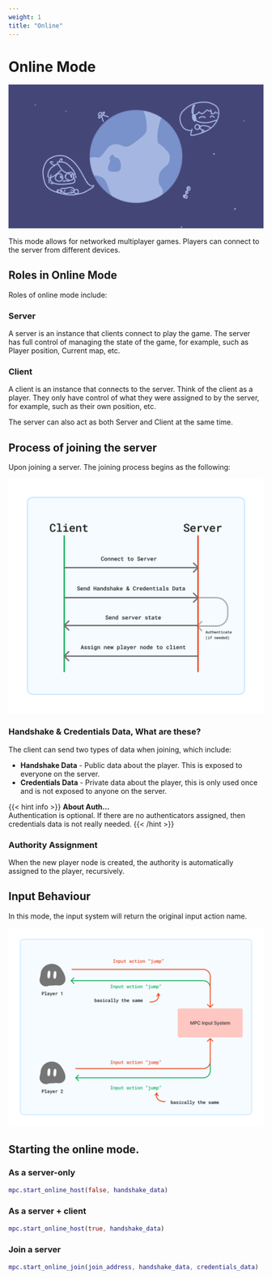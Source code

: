 ```yaml
---
weight: 1
title: "Online"
---
```


# Online Mode

![Banner](assets/banner.png)

This mode allows for networked multiplayer games. Players can connect to the server from different devices.

## Roles in Online Mode

Roles of online mode include:

### Server
A server is an instance that clients connect to play the game. The server has full control of managing the state of the game, for example, such as Player position, Current map, etc.

### Client
A client is an instance that connects to the server. Think of the client as a player. They only have control of what they were assigned to by the server, for example, such as their own position, etc.

The server can also act as both Server and Client at the same time.

## Process of joining the server

Upon joining a server. The joining process begins as the following:

![Connection Process](assets/connection-proc.png)

### Handshake & Credentials Data, What are these?

The client can send two types of data when joining, which include:

- **Handshake Data** - Public data about the player. This is exposed to everyone on the server.
- **Credentials Data** - Private data about the player, this is only used once and is not exposed to anyone on the server.

{{< hint info >}}
**About Auth...**  
Authentication is optional. If there are no authenticators assigned, then credentials data is not really needed.
{{< /hint >}}

### Authority Assignment

When the new player node is created, the authority is automatically assigned to the player, recursively.

## Input Behaviour
In this mode, the input system will return the original input action name.

![Input Behaviour](assets/inputsys.png)

## Starting the online mode.

### As a server-only

```gd
mpc.start_online_host(false, handshake_data)
```

### As a server + client

```gd
mpc.start_online_host(true, handshake_data)
```

### Join a server

```gd
mpc.start_online_join(join_address, handshake_data, credentials_data)
```